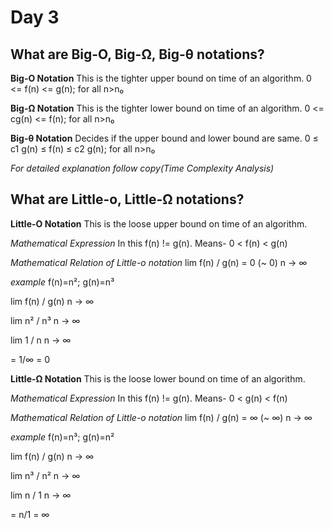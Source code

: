 # Day 3

## What are Big-O, Big-Ω, Big-θ notations?

**Big-O Notation**
This is the tighter upper bound on time of an algorithm.
0 <= f(n) <= g(n); for all n>n₀

**Big-Ω Notation**
This is the tighter lower bound on time of an algorithm.
0 <= cg(n) <= f(n); for all n>n₀

**Big-θ Notation**
Decides if the upper bound and lower bound are same.
0 ≤ c1 g(n) ≤ f(n) ≤ c2 g(n); for all n>n₀

*For detailed explanation follow copy(Time Complexity Analysis)*

## What are Little-o, Little-Ω notations?

**Little-O Notation**
This is the loose upper bound on time of an algorithm.

*Mathematical Expression*
In this f(n) != g(n). Means-
0 < f(n) < g(n)

*Mathematical Relation of Little-o notation*
lim     f(n) / g(n) = 0 (~ 0)
n → ∞   

*example*
f(n)=n²; g(n)=n³

lim     f(n) / g(n) 
n → ∞   

lim     n² / n³
n → ∞   

lim     1 / n
n → ∞   

= 1/∞ = 0


**Little-Ω Notation**
This is the loose lower bound on time of an algorithm.

*Mathematical Expression*
In this f(n) != g(n). Means-
0 < g(n) < f(n)

*Mathematical Relation of Little-o notation*
lim     f(n) / g(n) = ∞ (~ ∞)
n → ∞   

*example*
f(n)=n³; g(n)=n²

lim     f(n) / g(n) 
n → ∞   

lim     n³ / n²
n → ∞   

lim     n / 1
n → ∞   

= n/1 = ∞
